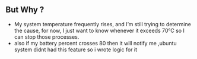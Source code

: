 ## But Why ?
- My system temperature frequently rises, and I’m still trying to determine the cause, for now, I just want to know whenever it exceeds 70°C so I can stop  those processes.
- also if my battery percent crosses 80 then it will notify me ,ubuntu system didnt had this feature so i wrote logic for it
